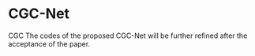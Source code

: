# CGC-Net
CGC
The codes of the proposed CGC-Net will be further refined after the acceptance of the paper. 
